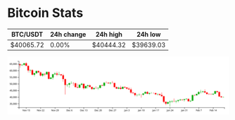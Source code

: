 # Bitcoin Stats

BTC/USDT|24h change|24h high|24h low|
|---|---|---|---|
|$40065.72|0.00%|$40444.32|$39639.03|

<img src="./chart.svg">
